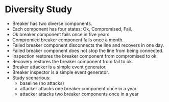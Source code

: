 Diversity Study
===

* Breaker has two diverse components.
* Each component has four states: Ok, Compromised, Fail.
* Ok breaker component fails once in five years.
* Compromied breaker component fails once a month.
* Failed breaker component disconnects the line and recovers in one day.
* Failed breaker component does not stop the line from being connected.
* Inspection restores the breaker component from compromised to ok.
* Recovery restores the breaker component from fail to ok.
* Breaker attacker is a simple event generator.
* Breaker inspector is a simple event generator.
* Study scenarious:
  - baseline (no attacks)
  - attacker attacks one breaker component once in a year
  - attacker attacks two breaker components once in a year


